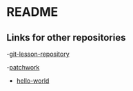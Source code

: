 # README

## Links for other repositories

-[git-lesson-repository](https://github.com/STADD/git-lesson-repository)

-[patchwork](https://github.com/STADD/patchwork)

- [hello-world](https://github.com/STADD/hello-world)